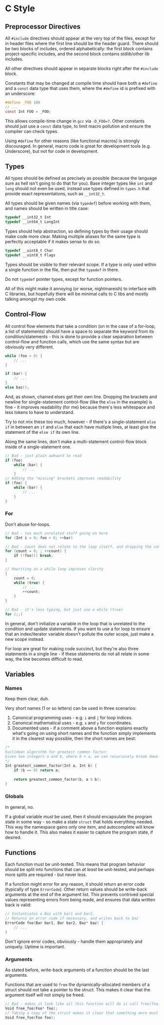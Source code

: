 # C Style

## Preprocessor Directives

All `#include` directives should appear at the very top of the files, except for in header files where the first line should be the header guard. There should be two blocks of includes, ordered alphabetically: the first block contains project-specific includes, and the second block contains stdlib/other lib includes.

All other directives should appear in separate blocks right after the `#include` block.

Constants that may be changed at compile time should have both a `#define` and a `const` data type that uses them, where the `#define` id is prefixed with an underscore:

```C
#define _FOO 100
// ...
const Int FOO = _FOO;
```

This allows compile-time change in `gcc` via `-D_FOO=?`. Other constants should just use a `const` data type, to limit macro pollution and ensure the compiler can check types.

Using `#define` for other reasons (like functional macros) is strongly discouraged. In general, macro code is great for development tools (e.g. Underscore), but not for code in development.

## Types

All types should be defined as precisely as possible (because the language sure as hell isn't going to do that for you). Base integer types like `int` and `long` should not even be used, instead use types defined in `types.h` that provide exact representations, such as `__int32_t`.

All types should be given names (via `typedef`) before working with them, and names should be written in title case:

```C
typedef __int32_t Int
typedef __int64_t LongInt
```

Types should help abstraction, so defining types by their usage should make code more clear. Making multiple aliases for the same type is perfectly acceptable if it makes sense to do so.

```C
typedef __uint8_t Char
typedef __uint8_t Flags
```

Types should be visible to their relevant scope. If a type is only used within a single function in the file, then put the `typedef` in there.

Do not `typedef` pointer types, except for function pointers.

All of this might make it annoying (or worse, nightmareish) to interface with C libraries, but hopefully there will be minimal calls to C libs and mostly talking amongst my own code.

## Control-Flow

All control flow elements that take a condition (on in the case of a for-loop, a list of statements) should have a space to separate the keyword from its condition/statements - this is done to provide a clear separation between control-flow and function calls, which use the same syntax but are obviously very different.

```C
while (foo > 0) {
	// ...
}
```
```C
if (bar) {
	// ...
}
else baz();
```

And, as shown, chained elses get their own line. Dropping the brackets and newline for single-statement control-flow (like the `else` in the example) is fine - it improves readability (for me) because there's less whitespace and less tokens to have to understand.

Try to not mix these too much, however - if there's a single-statement `else if` in between an `if` and `else` that each have multiple lines, at least give the statement of the `else if` its own line.

Along the same lines, don't make a multi-statement control-flow block inside of a single-statement one.

```C
// Bad - just plain awkward to read
if (foo)
	while (bar) {
		// ...
	}
// Adding the "missing" brackets improves readability
if (foo) {
	while (bar) {
		// ...
	}
}
```

### For

Don't abuse for-loops.

```C
// Bad - too much unrelated stuff going on here
for (Int i = 0; foo > 0; ++bar)
```

```C
// Bad - count does not relate to the loop itself, and dropping the condition creates a subtle infinite loop
for (count = 0; ; ++count) {
	if (!foo()) break;
}

// Rewriting as a while loop improves clarity
{
	count = 0;
	while (true) {
		// ...
		++count;
	}
}
```

```C
// Bad - it's less typing, but just use a while (true)
for (;;)
```

In general, don't initialize a variable in the loop that is unrelated to the condition and update statements. If you want to use a for loop to ensure that an index/iterator variable doesn't pollute the outer scope, just make a new scope instead.

For loop are great for making code succinct, but they're also three statements in a single line - if these statements do not all relate in some way, the line becomes difficult to read.

## Variables

### Names

Keep them clear, duh.

Very short names (1 or so letters) can be used in three scenarios:

1. Canonical programming uses - e.g. `i` and `j` for loop indices.
2. Canonical mathematical uses - e.g. `x` and `y` for coordinates.
3. Documented uses - if a comment above a function explains exactly what's going on using short names and the function simply implements it in the clearest way possible, then the short names are best:

```C
/*
Euclidean algorithm for greatest common factor:
Given two integers a and b, where b < a, we can recursively break down a and b into (a = b, b = a % b) until b is 0, in which case the answer is stored in a.
*/
Int greatest_common_factor(Int a, Int b) {
	if (b == 0) return a;
	
	return greatest_common_factor(b, a % b);
}
```

### Globals

In general, no.

If a global variable _must_ be used, then it should encapsulate the program state in some way - so make a state `struct` that holds everything needed. This way the namespace gains only one item, and autocomplete will know how to handle it. This also makes it easier to capture the program state, if desired.

## Functions

Each function must be unit-tested. This means that program behavior should be split into functions that can _at least_ be unit-tested, and perhaps more splits are required - but never less.

If a function might error for any reason, it should return an error code (typically of type `ErrorCode`). Other return values should be write-back arguments at the end of the argument list. This prevents contrived special values representing errors from being made, and ensures that data written back is valid:

```C
// Instantiates a Baz with bar1 and bar2.
// Returns an error code if necessary, and writes back to baz
ErrorCode foo(Bar bar1, Bar bar2, Baz* baz) {
	// ...
}
```

Don't ignore error codes, obviously - handle them appropriately and uniquely. Uptime is important.

### Arguments

As stated before, write-back arguments of a function should be the last arguments.

Functions that are used to `free` the dynamically-allocated members of a struct should not take a pointer to the struct. This makes it clear that the argument itself will not simply be freed.

```C
// Bad - makes it look like all this function will do is call free(foo)
Void free_foo(Foo* foo);
// Taking a copy of the struct makes it clear that something more must be going on
Void free_foo(Foo foo);
```